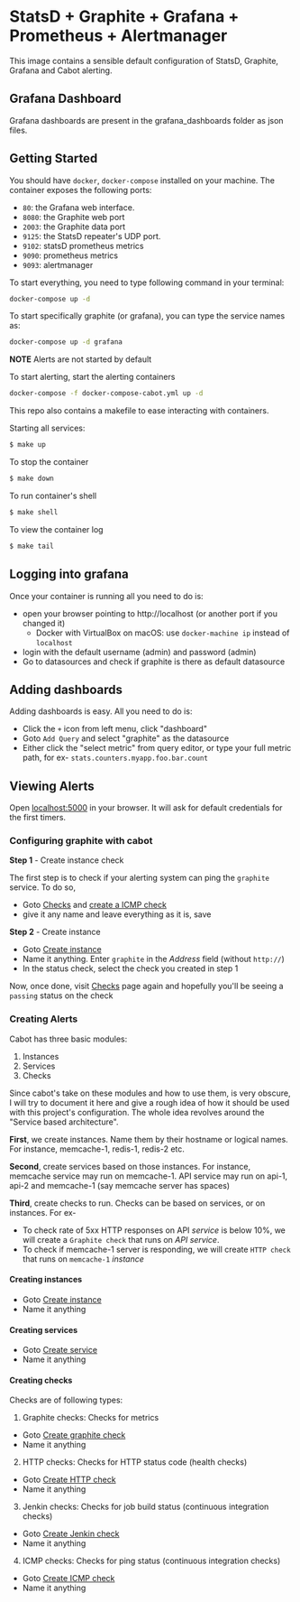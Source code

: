 # StatsD + Graphite + Grafana + Prometheus + Alertmanager

This image contains a sensible default configuration of StatsD, Graphite, Grafana and Cabot alerting.

## Grafana Dashboard

Grafana dashboards are present in the grafana_dashboards folder as json files.

## Getting Started

You should have `docker`, `docker-compose` installed on your machine. The container exposes the following ports:

- `80`: the Grafana web interface.
- `8080`: the Graphite web port
- `2003`: the Graphite data port
- `9125`: the StatsD repeater's UDP port.
- `9102`: statsD prometheus metrics
- `9090`: prometheus metrics
- `9093`: alertmanager

To start everything, you need to type following command in your terminal:

```sh
docker-compose up -d
```

To start specifically graphite (or grafana), you can type the service names as:

```sh
docker-compose up -d grafana
```

**NOTE** Alerts are not started by default

To start alerting, start the alerting containers

```sh
docker-compose -f docker-compose-cabot.yml up -d
```

This repo also contains a makefile to ease interacting with containers.

Starting all services:
```bash
$ make up
```

To stop the container
```bash
$ make down
```

To run container's shell
```bash
$ make shell
```

To view the container log
```bash
$ make tail
```

## Logging into grafana

Once your container is running all you need to do is:

- open your browser pointing to http://localhost (or another port if you changed it)
  - Docker with VirtualBox on macOS: use `docker-machine ip` instead of `localhost`
- login with the default username (admin) and password (admin)
- Go to datasources and check if graphite is there as default datasource

## Adding dashboards

Adding dashboards is easy. All you need to do is:

- Click the `+` icon from left menu, click "dashboard"
- Goto `Add Query` and select "graphite" as the datasource
- Either click the "select metric" from query editor, or type your full metric path, for ex- `stats.counters.myapp.foo.bar.count`

## Viewing Alerts

Open [localhost:5000](http://localhost:5000) in your browser. It will ask for default credentials for the first timers.

### Configuring graphite with cabot

**Step 1** - Create instance check

The first step is to check if your alerting system can ping the `graphite` service. To do so,

- Goto [Checks](http://localhost:5000/checks/) and [create a ICMP check](http://localhost:5000/icmpcheck/create/?instance=&service=)
- give it any name and leave everything as it is, save

**Step 2** - Create instance

- Goto [Create instance](http://localhost:5000/instance/create/)
- Name it anything. Enter `graphite` in the *Address* field (without `http://`)
- In the status check, select the check you created in step 1

Now, once done, visit [Checks](http://localhost:5000/checks/) page again and hopefully you'll be seeing a `passing` status on the check

### Creating Alerts

Cabot has three basic modules:

1. Instances
2. Services
3. Checks

Since cabot's take on these modules and how to use them, is very obscure, I will try to document it here and give a rough idea
of how it should be used with this project's configuration. The whole idea revolves around the "Service based architecture".

**First**, we create instances. Name them by their hostname or logical names. For instance, memcache-1, redis-1, redis-2 etc.

**Second**, create services based on those instances. For instance, memcache service may run on memcache-1. API service may run on api-1, api-2 and memcache-1 (say memcache server has spaces)

**Third**, create checks to run. Checks can be based on services, or on instances. For ex- 

- To check rate of 5xx HTTP responses on API *service* is below 10%, we will create a `Graphite check` that runs on *API service*.
- To check if memcache-1 server is responding, we will create `HTTP check` that runs on `memcache-1` *instance*

#### Creating instances

- Goto [Create instance](http://localhost:5000/instance/create/)
- Name it anything

#### Creating services

- Goto [Create service](http://localhost:5000/service/create/)
- Name it anything

#### Creating checks

Checks are of following types:

1. Graphite checks: Checks for metrics
- Goto [Create graphite check](http://localhost:5000/graphitecheck/create/?instance=&service=)
- Name it anything

2. HTTP checks: Checks for HTTP status code (health checks)
- Goto [Create HTTP check](http://localhost:5000/httpcheck/create/?instance=&service=)
- Name it anything

3. Jenkin checks: Checks for job build status (continuous integration checks)
- Goto [Create Jenkin check](http://localhost:5000/jenkins_check/create/?instance=&service=)
- Name it anything

4. ICMP checks: Checks for ping status (continuous integration checks)
- Goto [Create ICMP check](http://localhost:5000/icmpcheck/create/?instance=&service=)
- Name it anything
